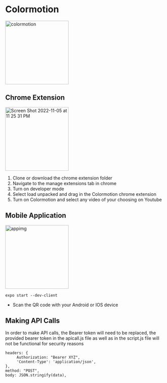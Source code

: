 # Colormotion
<img src="https://user-images.githubusercontent.com/74493352/200152323-3a74faf5-ea31-41c0-a1aa-df829d39d39f.png" alt="colormotion" width="200"/>

## Chrome Extension
<img width="200" alt="Screen Shot 2022-11-05 at 11 25 31 PM" src="https://user-images.githubusercontent.com/74493352/200152696-ad70a016-02d3-4542-a9f3-8584848ff90b.png">

1. Clone or download the chrome extension folder
2. Navigate to the manage extensions tab in chrome
3. Turn on developer mode
4. Select load unpacked and drag in the Colormotion chrome extension
5. Turn on Colormotion and select any video of your choosing on Youtube

## Mobile Application
<img src="https://user-images.githubusercontent.com/74493352/200152371-383f6edb-541c-4e11-b1eb-57f645bc0b5d.png" alt="appimg" width="200"/>

```
expo start --dev-client
```
- Scan the QR code with your Android or IOS device
## Making API Calls
In order to make API calls, the Bearer token will need to be replaced, the provided bearer token in the apicall.js file as well as in the script.js file will not be functional for security reasons
```
headers: {
     Authorization: "Bearer XYZ",
     'Content-Type': 'application/json',
},
method: "POST",
body: JSON.stringify(data),
 ```
